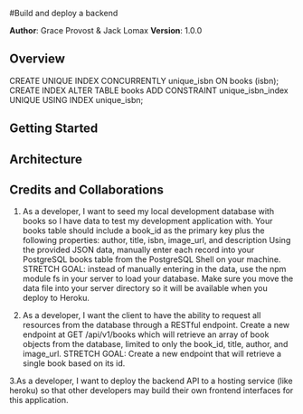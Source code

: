 #Build and deploy a backend

**Author**: Grace Provost & Jack Lomax
**Version**: 1.0.0

## Overview
<!-- Provide a high level overview of what this application is and why you are building it, beyond the fact that it's an assignment for a Code Fellows 301 class. (i.e. What's your problem domain?) 


Include a link to your live site if it's deployed. -->

CREATE UNIQUE INDEX CONCURRENTLY unique_isbn ON books (isbn);
CREATE INDEX
ALTER TABLE books ADD CONSTRAINT unique_isbn_index UNIQUE USING INDEX unique_isbn;

## Getting Started
<!-- What are the steps that a developer must take in order to build this app on their own machine and get it running? -->

## Architecture
<!-- Provide a detailed description of the application design. What technologies (languages, libraries, etc) you're using, and any other relevant design information. -->

## Credits and Collaborations
<!-- Give credit (and a link) to other people or resources that helped you build this application. -->

1. As a developer, I want to seed my local development database with books so I have data to test my development application with.
Your books table should include a book_id as the primary key plus the following properties: author, title, isbn, image_url, and description
Using the provided JSON data, manually enter each record into your PostgreSQL books table from the PostgreSQL Shell on your machine.
STRETCH GOAL: instead of manually entering in the data, use the npm module fs in your server to load your database. Make sure you move the data file into your server directory so it will be available when you deploy to Heroku.

2. As a developer, I want the client to have the ability to request all resources from the database through a RESTful endpoint.
Create a new endpoint at GET /api/v1/books which will retrieve an array of book objects from the database, limited to only the book_id, title, author, and image_url.
STRETCH GOAL: Create a new endpoint that will retrieve a single book based on its id.

3.As a developer, I want to deploy the backend API to a hosting service (like heroku) so that other developers may build their own frontend interfaces for this application.